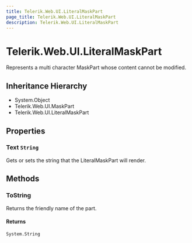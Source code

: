 ```yaml
---
title: Telerik.Web.UI.LiteralMaskPart
page_title: Telerik.Web.UI.LiteralMaskPart
description: Telerik.Web.UI.LiteralMaskPart
---
```


# Telerik.Web.UI.LiteralMaskPart

Represents a multi character MaskPart whose content cannot be modified.

## Inheritance Hierarchy

* System.Object
* Telerik.Web.UI.MaskPart
* Telerik.Web.UI.LiteralMaskPart

## Properties

###  Text `String`

Gets or sets the string that the LiteralMaskPart will render.

## Methods

###  ToString

Returns the friendly name of the part.

#### Returns

`System.String` 

